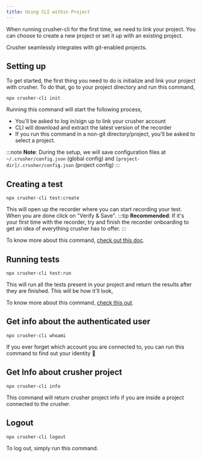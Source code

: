 ```yaml
---
title: Using CLI within Project
---
```


<head>
  <title>Basic usage | Maintain a Global Configuration File</title>
  <meta
    name="description"
    content="Crusher.dev"
  />
</head>

When running crusher-cli for the first time, we need to link your project. You can choose to create a new project or set it up with an existing project.

Crusher seamlessly integrates with git-enabled projects.

## Setting up

To get started, the first thing you need to do is initialize and link your project with crusher.  To do that, go to your project directory and run this command,

```shell
npx crusher-cli init
```

Running this command will start the following process,

- You&#39;ll be asked to log in/sign up to link your crusher account
- CLI will download and extract the latest version of the recorder
-  If you run this command in a non-git directory/project, you&#39;ll be asked to select a project.

:::note **Note**:
During the setup, we will save configuration files at `~/.crusher/config.json` (global config) and `[project-dir]/.crusher/config.json` (project config)
:::

## Creating a test

```shell
npx crusher-cli test:create
```

This will open up the recorder where you can start recording your test. When you are done click on &quot;Verify &amp; Save&quot;.
:::tip **Recommended**:
If it&#39;s your first time with the recorder, try and finish the recorder onboarding to get an idea of everything crusher has to offer.
:::

To know more about this command, [check out this doc](https://docs.crusher.dev/cli/commands#testCreate).

## Running tests

```shell
npx crusher-cli test:run
```

This will run all the tests present in your project and return the results after they are finished. This will be how it&#39;ll look,

To know more about this command, [check this out](https://docs.crusher.dev/cli/commands#testRun).

## Get info about the authenticated user

```shell
npx crusher-cli whoami
```

If you ever forget which account you are connected to, you can run this command to find out your identity 🤔

## Get Info about crusher project

```shell
npx crusher-cli info
```

This command will return crusher project info if you are inside a project connected to the crusher.

## Logout

```shell
npx crusher-cli logout
```

To log out, simply run this command.